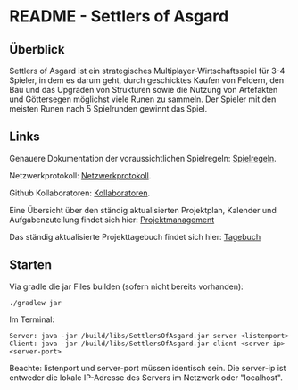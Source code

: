 # README - Settlers of Asgard

## Überblick

Settlers of Asgard ist ein strategisches Multiplayer-Wirtschaftsspiel für 3-4 Spieler, 
in dem es darum geht, durch geschicktes Kaufen von Feldern, den Bau und das Upgraden von Strukturen
sowie die Nutzung von Artefakten und Göttersegen möglichst viele Runen zu sammeln. 
Der Spieler mit den meisten Runen nach 5 Spielrunden gewinnt das Spiel.

## Links

Genauere Dokumentation der voraussichtlichen Spielregeln: [Spielregeln](docs/GameDesign.pdf).

Netzwerkprotokoll: [Netzwerkprotokoll](docs/Netzwerkprotokoll_v1.2.0.pdf).

Github Kollaboratoren: [Kollaboratoren](docs/Contributors/CONTRIBUTORS.txt).

Eine Übersicht über den ständig aktualisierten Projektplan, Kalender und Aufgabenzuteilung findet sich hier:
[Projektmanagement](https://tungsten-carrot-2b4.notion.site/1ad104ac2da581e0bd69d7f92ebc897b?v=1ad104ac2da581f5ba1b000c74035432&pvs=4)

Das ständig aktualisierte Projekttagebuch findet sich hier:
[Tagebuch](https://tungsten-carrot-2b4.notion.site/Projekttagebuch-1ad104ac2da58189ad61c4600e771cbd?pvs=4)
## Starten
Via gradle die jar Files builden (sofern nicht bereits vorhanden):
```shell
./gradlew jar
```
Im Terminal: 
```shell
Server: java -jar /build/libs/SettlersOfAsgard.jar server <listenport>
Client: java -jar /build/libs/SettlersOfAsgard.jar client <server-ip> <server-port>
```
Beachte: listenport und server-port müssen identisch sein.
Die server-ip ist entweder die lokale IP-Adresse des Servers im Netzwerk oder "localhost".